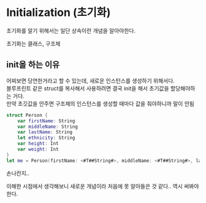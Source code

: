 # Initialization (초기화)



초기화를 알기 위해서는 일단 상속이란 개념을 알아야한다.

초기화는 클래스, 구조체



## init을 하는 이유
어찌보면 당연한거라고 할 수 있는데, 새로운 인스턴스를 생성하기 위해서다. <br/>
블루프린트 같은 struct를 복사해서 사용하려면 결국 init을 해서 초기값을 할당해야하는 거다. <br/>
만약 초깃값을 안주면 구조체의 인스턴스를 생성할 때마다 값을 줘야하니까 말이 안됨
```swift
struct Person {
    var firstName: String
    var middleName: String
    var lastName: String
    let ethnicity: String
    var height: Int
    var weight: Int
}
let me = Person(firstName: <#T##String#>, middleName: <#T##String#>, lastName: <#T##String#>, ethnicity: <#T##String#>, height: <#T##Int#>, weight: <#T##Int#>)
```
손나칸지..

이해한 시점에서 생각해보니 새로운 개념이라 처음에 못 알아들은 것 같다.. 역시 써봐야한다.

